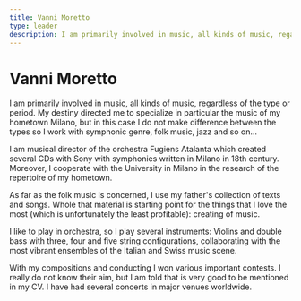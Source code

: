 ```yaml
---
title: Vanni Moretto
type: leader
description: I am primarily involved in music, all kinds of music, regardless of the type or period.
---
```


# Vanni Moretto

I am primarily involved in music, all kinds of music, regardless of the type or period. My destiny directed me to specialize in particular the music of my hometown Milano, but in this case I do not make difference between the types so I work with symphonic genre, folk music, jazz and so on...

I am musical director of the orchestra Fugiens Atalanta which created several CDs with Sony with symphonies written in Milano in 18th century. Moreover, I cooperate with the University in Milano in the research of the repertoire of my hometown.

As far as the folk music is concerned, I use my father's collection of texts and songs. Whole that material is starting point for the things that I love the most (which is unfortunately the least profitable): creating of music.

I like to play in orchestra, so I play several instruments: Violins and double bass with three, four and five string configurations, collaborating with the most vibrant ensembles of the Italian and Swiss music scene.

With my compositions and conducting I won various important contests. I really do not know their aim, but I am told that is very good to be mentioned in my CV. I have had several concerts in major venues worldwide.
